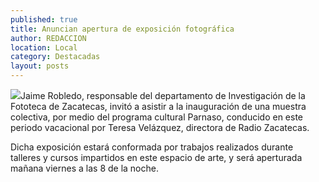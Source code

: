 ```yaml
---
published: true
title: Anuncian apertura de exposición fotográfica
author: REDACCION
location: Local
category: Destacadas
layout: posts
---
```


![](http://i.imgur.com/OkJs2Wlm.jpg)Jaime Robledo, responsable del departamento de Investigación de la Fototeca de Zacatecas, invitó a asistir a la inauguración de una muestra colectiva, por medio del programa cultural Parnaso, conducido en este periodo vacacional por Teresa Velázquez, directora de Radio Zacatecas.

Dicha exposición estará conformada por trabajos realizados durante talleres y cursos impartidos en este espacio de arte, y será aperturada mañana viernes a las 8 de la noche. 
